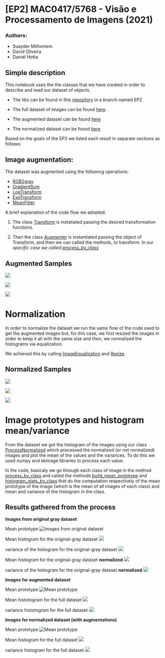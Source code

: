 # [EP2] MAC0417/5768 - Visão e Processamento de Imagens (2021)

### Authors:
 - Suayder Milhomem
 - David Oliveira
 - Daniel Hotta


## Simple description

This notebook uses the the classes that we have created in order to describe and read our dataset of objects.

- The libs can be found in this [repository](https://github.com/suayder/computer_vision_eps_usp.git) in a branch named EP2

- The full dataset of images can be found [here](https://drive.google.com/drive/folders/1GJD9P-zUVVOHRNSenVLbm_XS1joCXYm-?usp=sharing).

- The augmented dataset can be found [here](https://drive.google.com/drive/folders/12VkujKaxqRLSw0WmiearpAcSVmWcGUaL?usp=sharing)

- The normalized dataset can be found [here](https://drive.google.com/drive/folders/1GiaHAkYCSkgVvktgkbBAYJIR9ETHqxpw?usp=sharing)


Based on the goals of the EP2 we listed each result in separate sections as follows:

## Image augmentation:

The dataset was augmented using the following operations:

- [RGB2gray](https://github.com/suayder/computer_vision_eps_usp/blob/6bb0e46e5ddc7db17ac501f61fcb1701e96ad4a4/src/transform/img_transformers.py#L15)
- [GradientSum](https://github.com/suayder/computer_vision_eps_usp/blob/6bb0e46e5ddc7db17ac501f61fcb1701e96ad4a4/src/transform/img_transformers.py#L24)
- [LogTransform](https://github.com/suayder/computer_vision_eps_usp/blob/6bb0e46e5ddc7db17ac501f61fcb1701e96ad4a4/src/transform/img_transformers.py#L66)
- [ExpTransform](https://github.com/suayder/computer_vision_eps_usp/blob/6bb0e46e5ddc7db17ac501f61fcb1701e96ad4a4/src/transform/img_transformers.py#L87)
- [MeanFilter](https://github.com/suayder/computer_vision_eps_usp/blob/6bb0e46e5ddc7db17ac501f61fcb1701e96ad4a4/src/transform/img_transformers.py#L109)

A brief explanation of the code flow we adopted:

1. The class [Transform](https://github.com/suayder/computer_vision_eps_usp/blob/6bb0e46e5ddc7db17ac501f61fcb1701e96ad4a4/src/augmenter.py#L10) is instatiated passing the desired transformation functions.

2. Then the class [Augmenter](https://github.com/suayder/computer_vision_eps_usp/blob/6bb0e46e5ddc7db17ac501f61fcb1701e96ad4a4/src/augmenter.py#L45) is instantiated passing the object of Transform, and then we can called the methods, to transform. *In our specific case we called [process_by_class](https://github.com/suayder/computer_vision_eps_usp/blob/6bb0e46e5ddc7db17ac501f61fcb1701e96ad4a4/src/augmenter.py#L146)*


## Augmented Samples

![](images/augmented1.png)

![](images/augmented2.png)

![](images/augmented3.png)


# Normalization

In order to normalize the dataset we run the same flow of the code used to get the augmented images but, for this case, we first resized the images in order to keep it all with the same size and then, we normalized the histograms via equalization.

We achieved this by calling [ImageEqualization](https://github.com/suayder/computer_vision_eps_usp/blob/361f487da8dce0d0447aded7adb57baeafbf84d4/src/transform/img_transformers.py#L157) and [Resize](https://github.com/suayder/computer_vision_eps_usp/blob/361f487da8dce0d0447aded7adb57baeafbf84d4/src/transform/img_transformers.py#L170).

## Normalized Samples

![](images/normalized1.png)

![](images/normalized2.png)

![](images/normalized3.png)

# Image prototypes and histogram mean/variance

From the dataset we got the histogram of the images using our class [ProcessNormalized](https://github.com/suayder/computer_vision_eps_usp/blob/d902bf9fddb770d24f6c38995e9cebda4b7f0666/src/normalize.py#L60) which processed the normalized (or not normalized) images and plot the mean of the values and the variances. To do this we used numpy and skimage libraries to process each value.

In the code, basicaly we go through each class of image in the method [process_by_class](https://github.com/suayder/computer_vision_eps_usp/blob/d902bf9fddb770d24f6c38995e9cebda4b7f0666/src/normalize.py#L87) and called the methods [build_mean_prototype](https://github.com/suayder/computer_vision_eps_usp/blob/d902bf9fddb770d24f6c38995e9cebda4b7f0666/src/normalize.py#L73) and [histogram_stats_by_class](https://github.com/suayder/computer_vision_eps_usp/blob/d902bf9fddb770d24f6c38995e9cebda4b7f0666/src/normalize.py#L151) that do the computation respectively of the mean prototype of the image (which is the mean of all images of each class) and mean and variance of the histogram in the class.

## Results gathered from the process

**Images from original gray dataset**

Mean prototype
![Images from original dataset](images/graydataset_prot.png)

Mean histogram for the original-gray dataset
![](images/hist_meanorigray.png)

variance of the histogram for the original-gray dataset
![](images/hist_varorigray.png)

Mean histogram for the original-gray dataset **normalized**
![](images/normhist_meanorigray.png)

variance of the histogram for the original-gray dataset **normalized**
![](images/normhist_varorigray.png)

**Images for augmented dataset**

Mean prototype
![Mean prototype](images/augmdataset_prot.png)

Mean histotogram for the full dataset
![](images/hist_mean_augmented_full.png)

variance histotogram for the full dataset
![](images/hist_var_augmented_full.png)

**Images for normalized dataset (with augmentations)**

Mean prototype
![Mean prototype](images/normdataset_prot.png)

Mean histogram for the full dataset
![](images/hist_mean_normalized_full.png)

variance histogram for the full dataset
![](images/hist_var_normalized_full.png)

